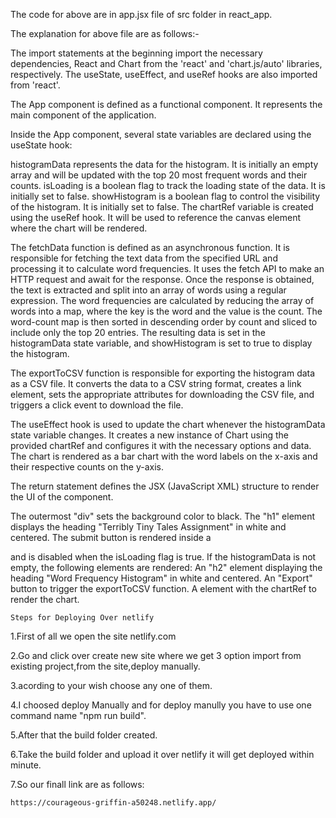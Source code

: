  The code for above are in app.jsx file of src folder in react_app.
 
 The explanation for above file are as follows:-
 
 The import statements at the beginning import the necessary dependencies, React and Chart from the 'react' and 'chart.js/auto' libraries, respectively. The useState, useEffect, and useRef hooks are also imported from 'react'.

The App component is defined as a functional component. It represents the main component of the application.

Inside the App component, several state variables are declared using the useState hook:

histogramData represents the data for the histogram. It is initially an empty array and will be updated with the top 20 most frequent words and their counts.
isLoading is a boolean flag to track the loading state of the data. It is initially set to false.
showHistogram is a boolean flag to control the visibility of the histogram. It is initially set to false.
The chartRef variable is created using the useRef hook. It will be used to reference the canvas element where the chart will be rendered.

The fetchData function is defined as an asynchronous function. It is responsible for fetching the text data from the specified URL and processing it to calculate word frequencies. It uses the fetch API to make an HTTP request and await for the response. Once the response is obtained, the text is extracted and split into an array of words using a regular expression. The word frequencies are calculated by reducing the array of words into a map, where the key is the word and the value is the count. The word-count map is then sorted in descending order by count and sliced to include only the top 20 entries. The resulting data is set in the histogramData state variable, and showHistogram is set to true to display the histogram.

The exportToCSV function is responsible for exporting the histogram data as a CSV file. It converts the data to a CSV string format, creates a link element, sets the appropriate attributes for downloading the CSV file, and triggers a click event to download the file.

The useEffect hook is used to update the chart whenever the histogramData state variable changes. It creates a new instance of Chart using the provided chartRef and configures it with the necessary options and data. The chart is rendered as a bar chart with the word labels on the x-axis and their respective counts on the y-axis.

The return statement defines the JSX (JavaScript XML) structure to render the UI of the component.

The outermost "div" sets the background color to black.
The "h1" element displays the heading "Terribly Tiny Tales Assignment" in white and centered.
The submit button is rendered inside a <div> and is disabled when the isLoading flag is true.
If the histogramData is not empty, the following elements are rendered:
An "h2" element displaying the heading "Word Frequency Histogram" in white and centered.
An "Export" button to trigger the exportToCSV function.
A <canvas> element with the chartRef to render the chart.
 
 `Steps for Deploying Over netlify`
 
 1.First of all we open the site netlify.com
 
 2.Go and click over create new site where we get 3 option import from existing project,from the site,deploy manually.
 
 3.acording to your wish choose any one of them.
 
 4.I choosed deploy Manually and for deploy manully you have to use one command name "npm run build".
 
 5.After that the build folder created.
 
 6.Take the build folder and upload it over netlify it will get deployed within minute.
 
 7.So our finall link are as follows:
 
 `https://courageous-griffin-a50248.netlify.app/`
 

